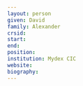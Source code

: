 ```yaml
---
layout: person
given: David
family: Alexander
crsid: 
start: 
end:
position: 
institution: Mydex CIC
website: 
biography: 
---
```

